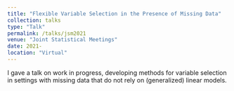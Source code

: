```yaml
---
title: "Flexible Variable Selection in the Presence of Missing Data"
collection: talks
type: "Talk"
permalink: /talks/jsm2021
venue: "Joint Statistical Meetings"
date: 2021-
location: "Virtual"
---
```


I gave a talk on work in progress, developing methods for variable selection in settings with missing data that do not rely on (generalized) linear models.
